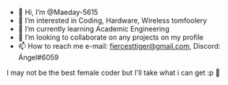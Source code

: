 - 👋 Hi, I’m @Maeday-5615
- 👀 I’m interested in Coding, Hardware, Wireless tomfoolery
- 🌱 I’m currently learning Academic Engineering
- 💞️ I’m looking to collaborate on any projects on my profile
- 📫 How to reach me e-mail: fiercesttiger@gmail.com, Discord: Ángel#6059

I may not be the best female coder but I'll take what i can get :p 💖
